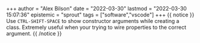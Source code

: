 +++
author = "Alex Bilson"
date = "2022-03-30"
lastmod = "2022-03-30 15:07:36"
epistemic = "sprout"
tags = ["software","vscode"]
+++
{{ notice }}
Use `CTRL-SHIFT-SPACE` to show constructor arguments while creating a class. Extremely useful when your trying to wire properties to the correct argument.
{{ /notice }}
